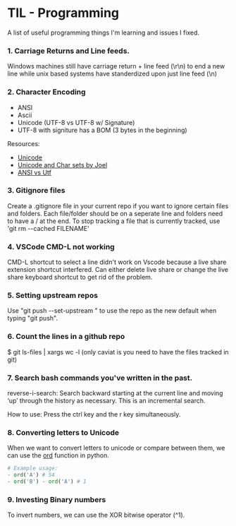 # TIL - Programming

A list of useful programming things I'm learning and issues I fixed.

### 1. Carriage Returns and Line feeds.

Windows machines still have carriage return + line feed (\r\n) to end a new line while unix based systems have standerdized upon just line feed (\n)

### 2. Character Encoding

- ANSI
- Ascii
- Unicode (UTF-8 vs UTF-8 w/ Signature)
- UTF-8 with signiture has a BOM (3 bytes in the beginning)

Resources:

- [Unicode](https://csharpindepth.com/Articles/Unicode)
- [Unicode and Char sets by Joel](https://www.joelonsoftware.com/2003/10/08/_the-absolute-minimum-every-software-developer-absolutely-positively-must-know-about-unicode-and-character-sets-no-excuses/)
- [ANSI vs Utf](https://stackoverflow.com/questions/700187/unicode-utf-ascii-ansi-format-differences)

### 3. Gitignore files

Create a .gitignore file in your current repo if you want to ignore certain files and folders.
Each file/folder should be on a seperate line and folders need to have a / at the end.
To stop tracking a file that is currently tracked, use 'git rm --cached FILENAME'

### 4. VSCode CMD-L not working

CMD-L shortcut to select a line didn't work on Vscode because a live share extension shortcut interfered. Can either delete live share or change the live share keyboard shortcut to get rid of the problem.

### 5. Setting upstream repos

Use "git push --set-upstream <remote> <branch>" to use the <remote> repo as the new default when typing "git push".

### 6. Count the lines in a github repo

$ git ls-files | xargs wc -l
(only caviat is you need to have the files tracked in git)

### 7. Search bash commands you've written in the past.

reverse-i-search: Search backward starting at the current line and moving ‘up’ through the history as necessary. This is an incremental search.

How to use: Press the ctrl key and the r key simultaneously.

### 8. Converting letters to Unicode

When we want to convert letters to unicode or compare between them, we can use the [ord](https://docs.python.org/3/library/functions.html#ord) function in python. 

```python
# Example usage: 
- ord('A') # 54
- ord('B') - ord('A') # 1
```

### 9. Investing Binary numbers

To invert numbers, we can use the XOR bitwise operator (^1).